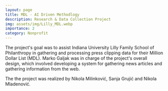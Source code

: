 ```yaml
---
layout: page
title: MDL - AI Driven Methodlogy
description: Research & Data Collection Project
img: assets/img/Lilly_MDL.webp
importance: 2
category: Nonprofit
---
```


The project's goal was to assist Indiana University Lilly Family School of Philanthropy in gathering and processing press clipping data for their Million Dollar List (MDL). Marko Galjak was in charge of the project's overall design, which involved developing a system for gathering news articles and gathering information from the web.

The the project was realized by Nikola Milinković, Sanja Grujić and Nikola Mladenović. 